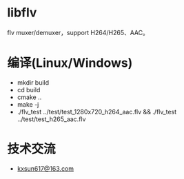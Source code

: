 # libflv
flv muxer/demuxer，support H264/H265、AAC。
# 编译(Linux/Windows)
* mkdir build
* cd build
* cmake ..
* make -j
* ./flv_test ../test/test_1280x720_h264_aac.flv && ./flv_test ../test/test_h265_aac.flv
# 技术交流
* kxsun617@163.com
